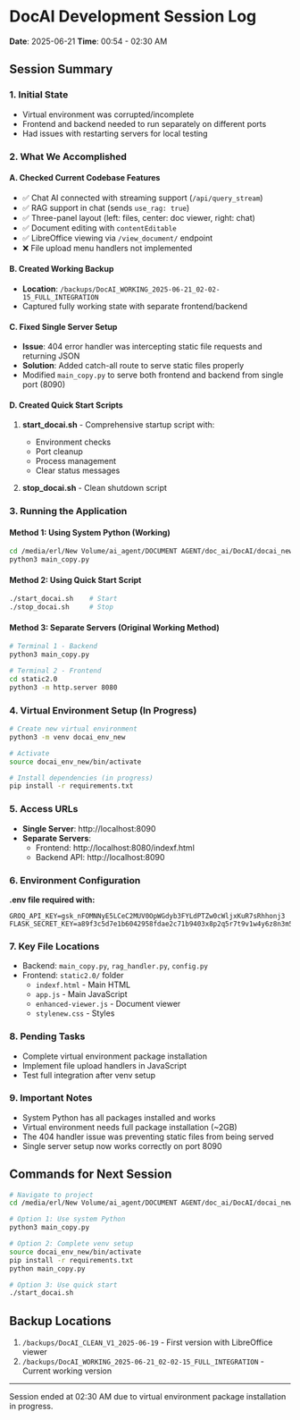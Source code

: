 # DocAI Development Session Log
**Date**: 2025-06-21
**Time**: 00:54 - 02:30 AM

## Session Summary

### 1. Initial State
- Virtual environment was corrupted/incomplete
- Frontend and backend needed to run separately on different ports
- Had issues with restarting servers for local testing

### 2. What We Accomplished

#### A. Checked Current Codebase Features
- ✅ Chat AI connected with streaming support (`/api/query_stream`)
- ✅ RAG support in chat (sends `use_rag: true`)
- ✅ Three-panel layout (left: files, center: doc viewer, right: chat)
- ✅ Document editing with `contentEditable`
- ✅ LibreOffice viewing via `/view_document/` endpoint
- ❌ File upload menu handlers not implemented

#### B. Created Working Backup
- **Location**: `/backups/DocAI_WORKING_2025-06-21_02-02-15_FULL_INTEGRATION`
- Captured fully working state with separate frontend/backend

#### C. Fixed Single Server Setup
- **Issue**: 404 error handler was intercepting static file requests and returning JSON
- **Solution**: Added catch-all route to serve static files properly
- Modified `main_copy.py` to serve both frontend and backend from single port (8090)

#### D. Created Quick Start Scripts
1. **start_docai.sh** - Comprehensive startup script with:
   - Environment checks
   - Port cleanup
   - Process management
   - Clear status messages

2. **stop_docai.sh** - Clean shutdown script

### 3. Running the Application

#### Method 1: Using System Python (Working)
```bash
cd /media/erl/New Volume/ai_agent/DOCUMENT AGENT/doc_ai/DocAI/docai_new_frontend/DocAI
python3 main_copy.py
```

#### Method 2: Using Quick Start Script
```bash
./start_docai.sh    # Start
./stop_docai.sh     # Stop
```

#### Method 3: Separate Servers (Original Working Method)
```bash
# Terminal 1 - Backend
python3 main_copy.py

# Terminal 2 - Frontend
cd static2.0
python3 -m http.server 8080
```

### 4. Virtual Environment Setup (In Progress)
```bash
# Create new virtual environment
python3 -m venv docai_env_new

# Activate
source docai_env_new/bin/activate

# Install dependencies (in progress)
pip install -r requirements.txt
```

### 5. Access URLs
- **Single Server**: http://localhost:8090
- **Separate Servers**: 
  - Frontend: http://localhost:8080/indexf.html
  - Backend API: http://localhost:8090

### 6. Environment Configuration
**.env file required with:**
```
GROQ_API_KEY=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
FLASK_SECRET_KEY=a89f3c5d7e1b6042958fdae2c71b9403x8p2q5r7t9v1w4y6z8n3m5k7j9h2g4f6d8s
```

### 7. Key File Locations
- Backend: `main_copy.py`, `rag_handler.py`, `config.py`
- Frontend: `static2.0/` folder
  - `indexf.html` - Main HTML
  - `app.js` - Main JavaScript
  - `enhanced-viewer.js` - Document viewer
  - `stylenew.css` - Styles

### 8. Pending Tasks
- Complete virtual environment package installation
- Implement file upload handlers in JavaScript
- Test full integration after venv setup

### 9. Important Notes
- System Python has all packages installed and works
- Virtual environment needs full package installation (~2GB)
- The 404 handler issue was preventing static files from being served
- Single server setup now works correctly on port 8090

## Commands for Next Session
```bash
# Navigate to project
cd /media/erl/New Volume/ai_agent/DOCUMENT AGENT/doc_ai/DocAI/docai_new_frontend/DocAI

# Option 1: Use system Python
python3 main_copy.py

# Option 2: Complete venv setup
source docai_env_new/bin/activate
pip install -r requirements.txt
python main_copy.py

# Option 3: Use quick start
./start_docai.sh
```

## Backup Locations
1. `/backups/DocAI_CLEAN_V1_2025-06-19` - First version with LibreOffice viewer
2. `/backups/DocAI_WORKING_2025-06-21_02-02-15_FULL_INTEGRATION` - Current working version

---
Session ended at 02:30 AM due to virtual environment package installation in progress.